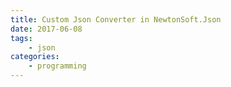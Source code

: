```yaml
---
title: Custom Json Converter in NewtonSoft.Json
date: 2017-06-08
tags:
    - json
categories: 
    - programming
---
```

